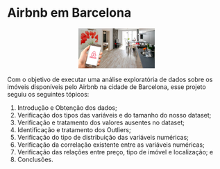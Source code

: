 # Airbnb em Barcelona

<p align="center">
  <img alt="Analisando Airbnb" width="35%" src="https://raw.githubusercontent.com/gabrielcapela/Airbnb_Barcelona/main/airbnb.jpg">
</p>



        
Com o objetivo de executar uma análise exploratória de dados sobre os imóveis disponíveis pelo Airbnb na cidade de Barcelona, esse projeto seguiu os seguintes tópicos:

1) Introdução e Obtenção dos dados;
2) Verificação dos tipos das variáveis e do tamanho do nosso dataset;
3) Verificação e tratamento dos valores ausentes no dataset;
4) Identificação e tratamento dos Outliers;
5) Verificação do tipo de distribuição das variáveis numéricas;
6) Verificação da correlação existente entre as variáveis numéricas;
7) Verificação das relações entre preço, tipo de imóvel e localização; e
8) Conclusões.
